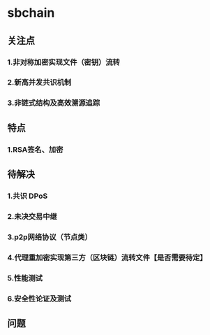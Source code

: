 # sbchain

## 关注点
### 1.非对称加密实现文件（密钥）流转
### 2.新高并发共识机制
### 3.非链式结构及高效溯源追踪

## 特点
### 1.RSA签名、加密

## 待解决
### 1.共识 DPoS
### 2.未决交易中继
### 3.p2p网络协议（节点类）
### 4.代理重加密实现第三方（区块链）流转文件【是否需要待定】
### 5.性能测试
### 6.安全性论证及测试

## 问题
### 